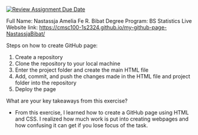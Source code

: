 [![Review Assignment Due Date](https://classroom.github.com/assets/deadline-readme-button-24ddc0f5d75046c5622901739e7c5dd533143b0c8e959d652212380cedb1ea36.svg)](https://classroom.github.com/a/GeX447Qt)

Full Name: Nastassja Amelia Fe R. Bibat
Degree Program: BS Statistics
Live Website link: https://cmsc100-1s2324.github.io/my-github-page-NastassjaBibat/


Steps on how to create GitHub page:
1. Create a repository
2. Clone the repository to your local machine
3. Enter the project folder and create the main HTML file
4. Add, commit, and push the changes made in the HTML file and project folder into the repository
5. Deploy the page

What are your key takeaways from this exercise?
- From this exercise, I learned how to create a GitHub page using HTML and CSS. I realized how much work is put into creating webpages and how confusing it can get if you lose focus of the task.
